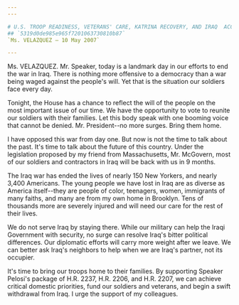 ```yaml
---
---

# U.S. TROOP READINESS, VETERANS' CARE, KATRINA RECOVERY, AND IRAQ  ACCOUNTABILITY APPROPRIATIONS ACT, 2007
## `5319d0de985e965f7201063730810b87`
`Ms. VELAZQUEZ — 10 May 2007`

---
```



Ms. VELAZQUEZ. Mr. Speaker, today is a landmark day in our efforts to 
end the war in Iraq. There is nothing more offensive to a democracy 
than a war being waged against the people's will. Yet that is the 
situation our soldiers face every day.

Tonight, the House has a chance to reflect the will of the people on 
the most important issue of our time. We have the opportunity to vote 
to reunite our soldiers with their families. Let this body speak with 
one booming voice that cannot be denied. Mr. President--no more surges. 
Bring them home.

I have opposed this war from day one. But now is not the time to talk 
about the past. It's time to talk about the future of this country. 
Under the legislation proposed by my friend from Massachusetts, Mr. 
McGovern, most of our soldiers and contractors in Iraq will be back 
with us in 9 months.

The Iraq war has ended the lives of nearly 150 New Yorkers, and 
nearly 3,400 Americans. The young people we have lost in Iraq are as 
diverse as America itself--they are people of color, teenagers, women, 
immigrants of many faiths, and many are from my own home in Brooklyn. 
Tens of thousands more are severely injured and will need our care for 
the rest of their lives.

We do not serve Iraq by staying there. While our military can help 
the Iraqi Government with security, no surge can resolve Iraq's bitter 
political differences. Our diplomatic efforts will carry more weight 
after we leave. We can better ask Iraq's neighbors to help when we are 
Iraq's partner, not its occupier.

It's time to bring our troops home to their families. By supporting 
Speaker Pelosi's package of H.R. 2237, H.R. 2206, and H.R. 2207, we can 
achieve critical domestic priorities, fund our soldiers and veterans, 
and begin a swift withdrawal from Iraq. I urge the support of my 
colleagues.